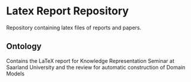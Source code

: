Latex Report Repository
=========================
Repository containing latex files of reports and papers.

Ontology
-------- 
Contains the LaTeX report for Knowledge Representation Seminar at Saarland University and the review for automatic construction of Domain Models

